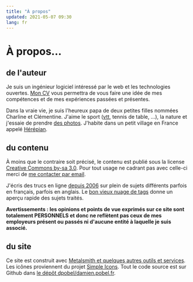 ```yaml
---
title: "À propos"
updated: 2021-05-07 09:30
lang: fr
---
```


# À propos…

## de l'auteur

Je suis un ingénieur logiciel intéressé par le web et les technologies ouvertes.
[Mon CV](/page/cv-fr/) vous permettra de vous faire une idée de mes compétences
et de mes expériences passées et présentes.

Dans la vraie vie, je suis l'heureux papa de deux petites filles nommées
Charline et Clémentine. J'aime le sport ([vtt](http://vtt.revermont.bike/),
tennis de table,&nbsp;…), la nature et j'essaie de prendre [des
photos](/tag/photo/). J'habite dans un petit village en France appelé
[Hérépian](https://www.mairieherepian.fr/).

## du contenu

À moins que le contraire soit précisé, le contenu est publié sous la license
[Creative Commons by-sa 3.0](http://creativecommons.org/licenses/by-sa/3.0/).
Pour tout usage ne cadrant pas avec celle-ci merci de [me contacter par
email](mailto:damien+blog@pobel.fr).

J'écris des trucs en ligne [depuis 2006](/post/ouverture) sur plein de sujets
différents parfois en français, parfois en anglais. Le [bon vieux nuage de
tags](/tags/) donne un aperçu rapide des sujets traités.

**Avertissements : les opinions et points de vue exprimés sur ce site sont
totalement PERSONNELS et donc ne reflètent pas ceux de mes employeurs présent ou
passés ni d'aucune entité à laquelle je suis associé.**

## du site

Ce site est construit avec [Metalsmith et quelques autres outils et
services](/post/powered-by-metalsmith/). Les icônes proviennent du projet
[Simple Icons](http://simpleicons.org/). Tout le code source est sur Github dans
[le dépôt dpobel/damien.pobel.fr](https://github.com/dpobel/damien.pobel.fr).
